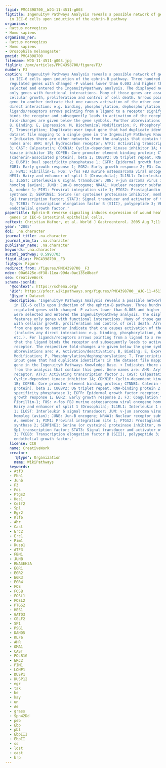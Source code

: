 ```yaml
---
figid: PMC4398700__WJG-11-4511-g003
figtitle: Ingenuity® Pathways Analysis reveals a possible network of genes activated
  in IEC-6 cells upon induction of the ephrin-B pathway
organisms:
- Rattus norvegicus
- Homo sapiens
organisms_ner:
- Rattus norvegicus
- Homo sapiens
- Drosophila melanogaster
pmcid: PMC4398700
filename: WJG-11-4511-g003.jpg
figlink: /pmc/articles/PMC4398700/figure/F3/
number: F3
caption: 'Ingenuity® Pathways Analysis reveals a possible network of genes activated
  in IEC-6 cells upon induction of the ephrin-B pathway. Three hundred and thirty-one
  regulated genes with changed -P values lower than 0.003 and higher than 0.997 were
  selected and entered the Ingenuity®pathway analysis. The displayed network features
  only genes with functional interactions. Many of those genes are associated with
  cellular growth, proliferation and control of cell death. Arrows pointing from one
  gene to another indicate that one causes activation of the other one (includes any
  direct interaction: e.g. binding, phosphorylation, dephosphorylation, etc.). For
  ligands/receptors arrows pointing from a ligand to a receptor signify that the ligand
  binds the receptor and subsequently leads to activation of the receptor. The respective
  fold-changes are given below the gene symbols. Further abbreviations are: A, Activation/deactivation;
  B, Binding; E, Expression; M, Biochemical Modification; P, Phosphorylation/dephosphorylation;
  T, Transcription; 1Duplicate-user input gene that had duplicate identifiers in the
  dataset file mapping to a single gene in the Ingenuity® Pathways Knowledge Base.
  + Indicates there are other networks from the analysis that contain this gene. Gene
  names are: AHR: Aryl hydrocarbon receptor; ATF3: Activating transcription factor
  3; CAST: Calpastatin; CDKN1A: Cyclin-dependent kinase inhibitor 1A; CDKN1B: Cyclin-dependent
  kinase inhibitor 1B; COPEB: Core promoter element binding protein; CTNNB1: Catenin
  (cadherin-associated protein), beta 1; CUGBP2: UG triplet repeat, RNA-binding protein
  2; DUSP1: Dual specificity phosphatase 1; EGFR: Epidermal growth factor receptor;
  EGR1: Early growth response 1; EGR2: Early growth response 2; F3: Coagulation factor
  3; FBN1: Fibrillin-1; FOS: v-fos FBJ murine osteosarcoma viral oncogene homolog;
  HES1: Hairy and enhancer of split 1 (Drosophila); IL1RL1: Interleukin 1 receptor-like
  1; IL6ST: Interleukin 6 signal transducer; JUN: v-jun sarcoma virus 17 oncogene
  homolog (avian); JUNB: Jun-B oncogene; NR4A1: Nuclear receptor subfamily 4, group
  A, member 1; PIM1: Proviral integration site 1; PTGS2: Prostaglandin-endoperoxide
  synthase 2; SERPINE1: Serine (or cysteine) proteinase inhibitor, member 1; SP1:
  Sp1 transcription factor; STAT3: Signal transducer and activator of transcription
  3; TCEB3: Transcription elongation factor B (SIII), polypeptide 3; VEGF: Vascular
  endothelial growth factor.'
papertitle: Ephrin-B reverse signaling induces expression of wound healing associated
  genes in IEC-6 intestinal epithelial cells.
reftext: Christian Hafner, et al. World J Gastroenterol. 2005 Aug 7;11(29):4511-4518.
year: '2005'
doi: .na.character
journal_title: .na.character
journal_nlm_ta: .na.character
publisher_name: .na.character
keywords: .na.character
automl_pathway: 0.5993703
figid_alias: PMC4398700__F3
figtype: Figure
redirect_from: /figures/PMC4398700__F3
ndex: 00a6425e-df38-11ea-99da-0ac135e8bacf
seo: CreativeWork
schema-jsonld:
  '@context': https://schema.org/
  '@id': https://pfocr.wikipathways.org/figures/PMC4398700__WJG-11-4511-g003.html
  '@type': Dataset
  description: 'Ingenuity® Pathways Analysis reveals a possible network of genes activated
    in IEC-6 cells upon induction of the ephrin-B pathway. Three hundred and thirty-one
    regulated genes with changed -P values lower than 0.003 and higher than 0.997
    were selected and entered the Ingenuity®pathway analysis. The displayed network
    features only genes with functional interactions. Many of those genes are associated
    with cellular growth, proliferation and control of cell death. Arrows pointing
    from one gene to another indicate that one causes activation of the other one
    (includes any direct interaction: e.g. binding, phosphorylation, dephosphorylation,
    etc.). For ligands/receptors arrows pointing from a ligand to a receptor signify
    that the ligand binds the receptor and subsequently leads to activation of the
    receptor. The respective fold-changes are given below the gene symbols. Further
    abbreviations are: A, Activation/deactivation; B, Binding; E, Expression; M, Biochemical
    Modification; P, Phosphorylation/dephosphorylation; T, Transcription; 1Duplicate-user
    input gene that had duplicate identifiers in the dataset file mapping to a single
    gene in the Ingenuity® Pathways Knowledge Base. + Indicates there are other networks
    from the analysis that contain this gene. Gene names are: AHR: Aryl hydrocarbon
    receptor; ATF3: Activating transcription factor 3; CAST: Calpastatin; CDKN1A:
    Cyclin-dependent kinase inhibitor 1A; CDKN1B: Cyclin-dependent kinase inhibitor
    1B; COPEB: Core promoter element binding protein; CTNNB1: Catenin (cadherin-associated
    protein), beta 1; CUGBP2: UG triplet repeat, RNA-binding protein 2; DUSP1: Dual
    specificity phosphatase 1; EGFR: Epidermal growth factor receptor; EGR1: Early
    growth response 1; EGR2: Early growth response 2; F3: Coagulation factor 3; FBN1:
    Fibrillin-1; FOS: v-fos FBJ murine osteosarcoma viral oncogene homolog; HES1:
    Hairy and enhancer of split 1 (Drosophila); IL1RL1: Interleukin 1 receptor-like
    1; IL6ST: Interleukin 6 signal transducer; JUN: v-jun sarcoma virus 17 oncogene
    homolog (avian); JUNB: Jun-B oncogene; NR4A1: Nuclear receptor subfamily 4, group
    A, member 1; PIM1: Proviral integration site 1; PTGS2: Prostaglandin-endoperoxide
    synthase 2; SERPINE1: Serine (or cysteine) proteinase inhibitor, member 1; SP1:
    Sp1 transcription factor; STAT3: Signal transducer and activator of transcription
    3; TCEB3: Transcription elongation factor B (SIII), polypeptide 3; VEGF: Vascular
    endothelial growth factor.'
  license: CC0
  name: CreativeWork
  creator:
    '@type': Organization
    name: WikiPathways
  keywords:
  - Atf3
  - Fbn1
  - Junb
  - F3
  - Fos
  - Ptgs2
  - Hes1
  - Celf2
  - Sp1
  - Egr2
  - Klf6
  - Ahr
  - Cast
  - Erc2
  - Erc1
  - Pim1
  - Dusp1
  - ATF3
  - FBN1
  - JUNB
  - RNASEH2A
  - EGR1
  - EGR2
  - EGR3
  - EGR4
  - FOS
  - FOSB
  - FOSL1
  - FOSL2
  - PTGS2
  - HES1
  - GATD3
  - CELF2
  - SP1
  - PSG1
  - DAND5
  - KLF6
  - AHR
  - OMA1
  - CAST
  - POLR1G
  - ERC2
  - PIM1
  - LONP1
  - DUSP1
  - DUSP12
  - egr
  - tak
  - be
  - kay
  - un
  - Ae
  - grass
  - Spn42Dd
  - peb
  - Ebp
  - pbl
  - EbpIII
  - EbpII
  - ss
  - lost
  - cast
  - brp
---
```

